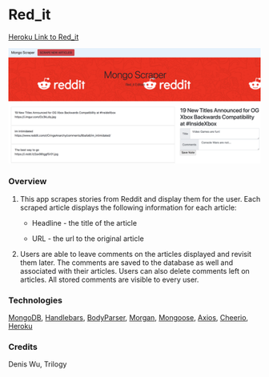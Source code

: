 # Red_it

[Heroku Link to Red_it](https://evening-oasis-21607.herokuapp.com/)

![red_it page](./red_itpage.png)


### Overview

1. This app scrapes stories from Reddit and display them for the user. Each scraped article displays the following information for each article:

     * Headline - the title of the article

     * URL - the url to the original article

2. Users are able to leave comments on the articles displayed and revisit them later. The comments are saved to the database as well and associated with their articles. Users can also delete comments left on articles. All stored comments are visible to every user.

### Technologies

[MongoDB](https://www.mongodb.com/),
[Handlebars](https://handlebarsjs.com/),
[BodyParser](https://www.npmjs.com/package/body-parser-json),
[Morgan](https://www.npmjs.com/package/morgan),
[Mongoose](http://mongoosejs.com/),
[Axios](https://www.npmjs.com/package/axios),
[Cheerio](https://www.npmjs.com/package/cheerio),
[Heroku](https://dashboard.heroku.com/)

### Credits

Denis Wu, Trilogy
